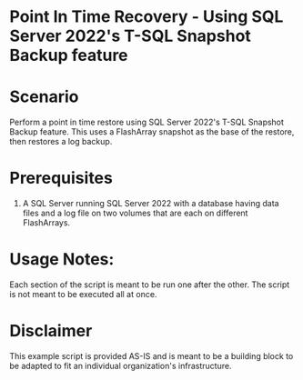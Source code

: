 # Point In Time Recovery - Using SQL Server 2022's T-SQL Snapshot Backup feature 

# Scenario
Perform a point in time restore using SQL Server 2022's T-SQL Snapshot Backup feature. This uses a FlashArray snapshot as the base of the restore, then restores a log backup.

# Prerequisites
1. A SQL Server running SQL Server 2022 with a database having data files and a log file on two volumes that are each on different FlashArrays.

# Usage Notes:
Each section of the script is meant to be run one after the other. The script is not meant to be executed all at once. 

# Disclaimer
This example script is provided AS-IS and is meant to be a building block to be adapted to fit an individual organization's infrastructure.